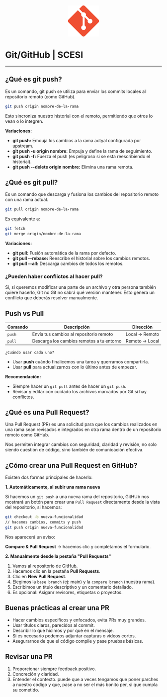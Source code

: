 <p align="center">
  <img src="img/git.png" alt="Logo" width="100"/>
</p>

# Git/GitHub | SCESI

---

## ¿Qué es git push?

Es un comando, git push se utiliza para enviar los commits locales al repositorio remoto (como GitHub).

```bash
git push origin nombre-de-la-rama
```

Esto sincroniza nuestro historial con el remoto, permitiendo que otros lo vean o lo integren.

**Variaciones:**

- **git push:** Emouja los cambios a la rama actyal configurada por upstream.
- **git push -u origin nombre:** Empuja y define la rama de seguimiento.
- **git push -f:** Fuerza el push (es peligroso si se esta reescribiendo el historial).
- **git push --delete origin nombre:** Elimina una rama remota.

## ¿Qué es git pull?

Es un comando que descarga y fusiona los cambios del repositorio remoto con una rama actual.

```bash
git pull origin nombre-de-la-rama
```

Es equivalente a:

```bash
git fetch
git merge origin/nombre-de-la-rama
```

**Variaciones:**

- **git pull:** Fusión automática de la rama por defecto.
- **git pull --rebase:** Reescribe el historial sobre los cambios remotos.
- **git pull --all:** Descarga cambios de todos los remotos.

### ¿Pueden haber conflictos al hacer pull?

Si, si queremos modificar una parte de un archivo y otra persona también quiere hacerlo, Git no Git no sabrá qué versión mantener. Esto genera un conflicto que deberás resolver manualmente.

## Push vs Pull

| Comando | Descripción                               | Dirección      |
| ------- | ----------------------------------------- | -------------- |
| `push`  | Envía tus cambios al repositorio remoto   | Local → Remoto |
| `pull`  | Descarga los cambios remotos a tu entorno | Remoto → Local |

`¿Cuándo usar cada uno?`

- Usar **push** cuándo finalicemos una tarea y querramos compartirla.
- Usar **pull** para actualizarnos con lo último antes de empezar.

**Recomendación:**

- Siempre hacer un `git pull` antes de hacer un `git push`.
- Revisar y editar con cuidado los archivos marcados por Git si hay conflictos.

## ¿Qué es una Pull Request?

Una Pull Request (PR) es una solicitud para que los cambios realizados en una rama sean revisados e integrados en otra rama dentro de un repositorio remoto como GitHub.

Nos permiten integrar cambios con seguridad, claridad y revisión, no solo siendo cuestión de código, sino también de comunicación efectiva.

## ¿Cómo crear una Pull Request en GitHub?

Existen dos formas principales de hacerlo:

**1. Automáticamente, al subir una rama nueva**

Si hacemos un `git push` a una nueva rama del repositorio, GitHUb nos mostrará un botón para crear una `Pull Request` directamente desde la vista del repositorio, si hacemos:

```bash
git checkout -b nueva-funcionalidad
// hacemos cambios, commits y push
git push origin nueva-funcionalidad
```

Nos aparecerá un aviso:

**Compare & Pull Request** → hacemos clic y completamos el formulario.

**2. Manualmente desde la pestaña "Pull Requests"**

1. Vamos al repositorio de GitHub.
2. Hacemos clic en la pestaña **Pull Requests**.
3. Clic en **New Pull Request**.
4. Elegimos la `base branch` (ej: main) y la `compare branch` (nuestra rama).
5. Escribimos un título descriptivo y un comentario detallado.
6. Es opcional: Asiganr revisores, etiquetas o proyectos.

## Buenas prácticas al crear una PR

- Hacer cambios específicos y enfocados, evita PRs muy grandes.
- Usar títulos claros, parecidos al commit.
- Describir lo que hicimos y por qué en el mensaje.
- Si es necesario podemos adjuntar capturas o videos cortos.
- Asegurarnos de que el código compile y pase pruebas básicas.

## Revisar una PR

1. Proporcionar siempre feedback positivo.
2. Concreción y claridad.
3. Entender el contexto. puede que a veces tengamos que poner parches a nuestro código y que, pase a no ser el más bonito per, si que cumpla su cometido.
